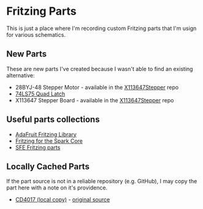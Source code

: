 # Fritzing Parts

This is just a place where I'm recording custom Fritzing parts that I'm usign for various schematics.

## New Parts

These are new parts I've created because I wasn't able to find an existing alternative:

* 28BYJ-48 Stepper Motor - available in the [X113647Stepper](https://github.com/tardate/X113647Stepper) repo
* [74LS75 Quad Latch](./74LS75)
* X113647 Stepper Board - available in the [X113647Stepper](https://github.com/tardate/X113647Stepper) repo

## Useful parts collections

* [AdaFruit Fritzing Library](https://github.com/adafruit/Fritzing-Library)
* [Fritzing for the Spark Core](https://github.com/technobly/SparkCore-Fritzing)
* [SFE Fritzing parts](https://github.com/sparkfun/Fritzing_Parts)


## Locally Cached Parts

If the part source is not in a reliable repository (e.g. GitHub), I may copy the part here with a note on it's providence.

* [CD4017 (local copy)](./cached/CD4017.fzpz) - [original source](https://code.google.com/p/fritzing/issues/detail?id=875#c526)
